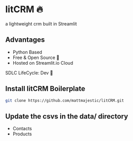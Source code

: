 # litCRM 🔥
a lightweight crm built in Streamlit

## Advantages
- Python Based
- Free & Open Source 🎡
- Hosted on Streamlit.io Cloud

SDLC LifeCycle: Dev 🚝 

## Install litCRM Boilerplate
```bash
git clone https://github.com/mattmajestic/litCRM.git
```
## Update the csvs in the data/ directory
- Contacts
- Products
